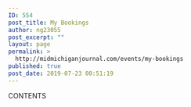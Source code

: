 ```yaml
---
ID: 554
post_title: My Bookings
author: ng23055
post_excerpt: ""
layout: page
permalink: >
  http://midmichiganjournal.com/events/my-bookings
published: true
post_date: 2019-07-23 00:51:19
---
```

CONTENTS